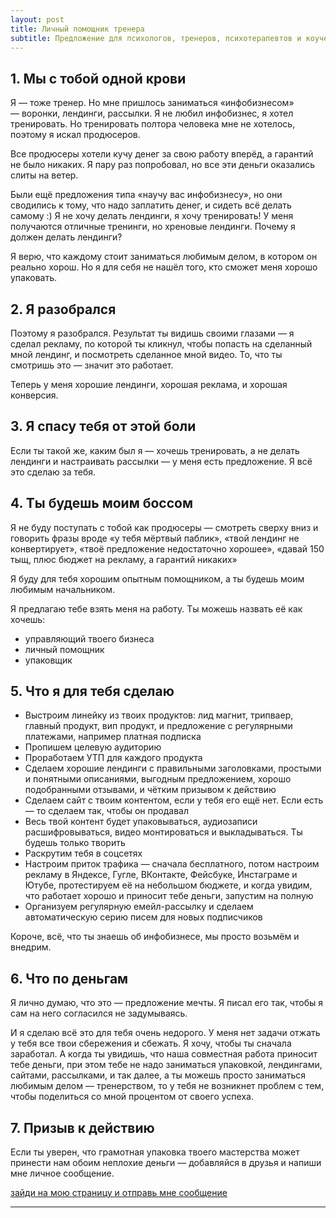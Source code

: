 ```yaml
---
layout: post
title: Личный помощник тренера
subtitle: Предложение для психологов, тренеров, психотерапевтов и коучей
---
```


## 1. Мы с тобой одной крови

Я — тоже тренер. Но мне пришлось заниматься «инфобизнесом» — воронки, лендинги, рассылки. Я не любил инфобизнес, я хотел тренировать. Но тренировать полтора человека мне не хотелось, поэтому я искал продюсеров.

Все продюсеры хотели кучу денег за свою работу вперёд, а гарантий не было никаких. Я пару раз попробовал, но все эти деньги оказались слиты на ветер.

Были ещё предложения типа «научу вас инфобизнесу», но они сводились к тому, что надо заплатить денег, и сидеть всё делать самому :) Я не хочу делать лендинги, я хочу тренировать! У меня получаются отличные тренинги, но хреновые лендинги. Почему я должен делать лендинги?

Я верю, что каждому стоит заниматься любимым делом, в котором он реально хорош. Но я для себя не нашёл того, кто сможет меня хорошо упаковать.

## 2. Я разобрался

Поэтому я разобрался. Результат ты видишь своими глазами — я сделал рекламу, по которой ты кликнул, чтобы попасть на сделанный мной лендинг, и посмотреть сделанное мной видео. То, что ты смотришь это — значит это работает.

Теперь у меня хорошие лендинги, хорошая реклама, и хорошая конверсия.

## 3. Я спасу тебя от этой боли

Если ты такой же, каким был я — хочешь тренировать, а не делать лендинги и настраивать рассылки — у меня есть предложение. Я всё это сделаю за тебя.

## 4. Ты будешь моим боссом

Я не буду поступать с тобой как продюсеры — смотреть сверху вниз и говорить фразы вроде «у тебя мёртвый паблик», «твой лендинг не конвертирует», «твоё предложение недостаточно хорошее», «давай 150 тыщ, плюс бюджет на рекламу, а гарантий никаких»

Я буду для тебя хорошим опытным помощником, а ты будешь моим любимым начальником.

Я предлагаю тебе взять меня на работу. Ты можешь назвать её как хочешь:

- управляющий твоего бизнеса
- личный помощник
- упаковщик

## 5. Что я для тебя сделаю

- Выстроим линейку из твоих продуктов: лид магнит, трипваер, главный продукт, вип продукт, и предложение с регулярными платежами, например платная подписка
- Пропишем целевую аудиторию
- Проработаем УТП для каждого продукта
- Сделаем хорошие лендинги с правильными заголовками, простыми и понятными описаниями, выгодным предложением, хорошо подобранными отзывами, и чётким призывом к действию
- Сделаем сайт с твоим контентом, если у тебя его ещё нет. Если есть — то сделаем так, чтобы он продавал
- Весь твой контент будет упаковываться, аудиозаписи расшифровываться, видео монтироваться и выкладываться. Ты будешь только творить
- Раскрутим тебя в соцсетях
- Настроим приток трафика — сначала бесплатного, потом настроим рекламу в Яндексе, Гугле, ВКонтакте, Фейсбуке, Инстаграме и Ютубе, протестируем её на небольшом бюджете, и когда увидим, что работает хорошо и приносит тебе деньги, запустим на полную
- Организуем регулярную емейл-рассылку и сделаем автоматическую серию писем для новых подписчиков

Короче, всё, что ты знаешь об инфобизнесе, мы просто возьмём и внедрим.

## 6. Что по деньгам

Я лично думаю, что это — предложение мечты. Я писал его так, чтобы я сам на него согласился не задумываясь.

И я сделаю всё это для тебя очень недорого. У меня нет задачи отжать у тебя все твои сбережения и сбежать. Я хочу, чтобы ты сначала заработал. А когда ты увидишь, что наша совместная работа приносит тебе деньги, при этом тебе не надо заниматься упаковкой, лендингами, сайтами, рассылками, и так далее, а ты можешь просто заниматься любимым делом — тренерством, то у тебя не возникнет проблем с тем, чтобы поделиться со мной процентом от своего успеха.

## 7. Призыв к действию

Если ты уверен, что грамотная упаковка твоего мастерства может принести нам обоим неплохие деньги — добавляйся в друзья и напиши мне личное сообщение.

<a class="btn btn-primary" href="https://vk.com/nickvorobiov">зайди на мою страницу <i class="fa fa-vk"></i> и отправь мне сообщение <i class="fa fa-chevron-right"></i></a>

----
